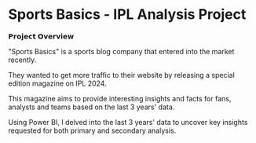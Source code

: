 # Sports Basics - IPL Analysis Project


𝗣𝗿𝗼𝗷𝗲𝗰𝘁 𝗢𝘃𝗲𝗿𝘃𝗶𝗲𝘄

"Sports Basics" is a sports blog company that entered into the market recently. 

They wanted to get more traffic to their website by releasing a special edition magazine on IPL 2024. 

This magazine aims to provide interesting insights and facts for fans, analysts and teams based on the last 3 years' data.

Using Power BI, I delved into the last 3 years' data to uncover key insights requested for both primary and secondary analysis.

